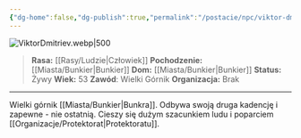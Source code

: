 ```yaml
---
{"dg-home":false,"dg-publish":true,"permalink":"/postacie/npc/viktor-dmitriev/","dgPassFrontmatter":true}
---
```


![ViktorDmitriev.webp|500](/img/user/Vault/Grafiki/NPC/ViktorDmitriev.webp)

> **Rasa:** [[Rasy/Ludzie\|Człowiek]]
> **Pochodzenie:** [[Miasta/Bunkier\|Bunkier]]
> **Dom:** [[Miasta/Bunkier\|Bunkier]]
> **Status:** Żywy
> **Wiek:** 53
> **Zawód**: Wielki Górnik
> **Organizacja:** Brak

---

Wielki górnik [[Miasta/Bunkier\|Bunkra]]. Odbywa swoją druga kadencję i zapewne - nie ostatnią. Cieszy się dużym szacunkiem ludu i poparciem [[Organizacje/Protektorat\|Protektoratu]].
